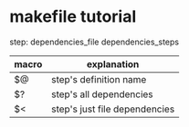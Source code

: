 # makefile tutorial

step: dependencies_file dependencies_steps

| macro | explanation |
|-|-|
| $@ | step's definition name |
| $? | step's all dependencies |
| $< | step's just file dependencies | 

